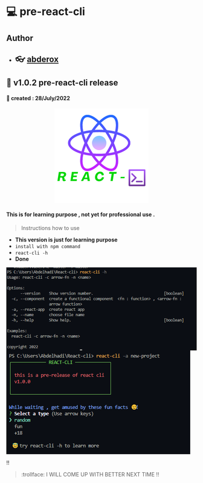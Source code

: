 # :computer: pre-react-cli

## Author

- ## :eyeglasses: [abderox](https://github.com/abderox/)

## :bookmark_tabs: __v1.0.2 pre-react-cli release__
#### :date: created : 28/July/2022
<p align="center"><img src = "https://github.com/abderox/pre-react-cli/blob/master/react-cli.png" alt="logo"/></p>

#### This is for learning purpose , not yet for professional use . 



> Instructions how to use 
- __This version is just for learning purpose__ 
- ``` install with npm command  ```
- ``` react-cli -h  ```
- __Done__

<img src = "https://github.com/abderox/pre-react-cli/blob/master/cap_2.png" alt="capture" align="center"/>

<img src = "https://github.com/abderox/pre-react-cli/blob/master/cli_cap.png" alt="capture" align="center"/>


:bangbang:
> :trollface: I WILL COME UP WITH BETTER NEXT TIME  !!

